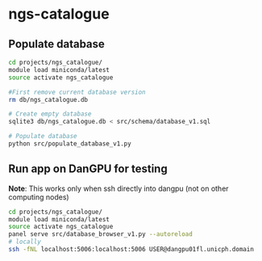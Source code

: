 # ngs-catalogue

## Populate database

```bash
cd projects/ngs_catalogue/
module load miniconda/latest
source activate ngs_catalogue

#First remove current database version
rm db/ngs_catalogue.db

# Create empty database
sqlite3 db/ngs_catalogue.db < src/schema/database_v1.sql

# Populate database
python src/populate_database_v1.py
```


## Run app on DanGPU for testing
**Note**: This works only when ssh directly into dangpu (not on other computing nodes)

```bash
cd projects/ngs_catalogue/
module load miniconda/latest
source activate ngs_catalogue
panel serve src/database_browser_v1.py --autoreload
# locally
ssh -fNL localhost:5006:localhost:5006 USER@dangpu01fl.unicph.domain
```